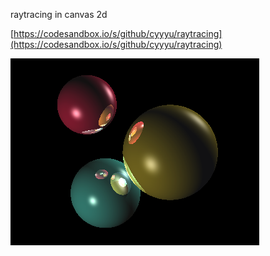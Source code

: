 raytracing in canvas 2d

[https://codesandbox.io/s/github/cyyyu/raytracing](https://codesandbox.io/s/github/cyyyu/raytracing)

<img src="./screenshot.png" />

